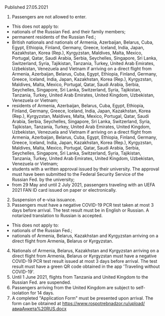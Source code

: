Published 27.05.2021
1. Passengers are not allowed to enter.
- This does not apply to:
- nationals of the Russian Fed. and their family members;
- permanent residents of the Russian Fed.;
- British nationals and nationals of Armenia, Azerbaijan, Belarus, Cuba, Egypt, Ethiopia, Finland, Germany, Greece, Iceland, India, Japan, Kazakhstan, Korea (Rep.), Kyrgyzstan, Maldives, Malta, Mexico, Portugal, Qatar, Saudi Arabia, Serbia, Seychelles, Singapore, Sri Lanka, Switzerland, Syria, Tajikistan, Tanzania, Turkey, United Arab Emirates, Uzbekistan, Venezuela and Vietnam if arriving on a direct flight from Armenia, Azerbaijan, Belarus, Cuba, Egypt, Ethiopia, Finland, Germany, Greece, Iceland, India, Japan, Kazakhstan, Korea (Rep.), Kyrgyzstan, Maldives, Malta, Mexico, Portugal, Qatar, Saudi Arabia, Serbia, Seychelles, Singapore, Sri Lanka, Switzerland, Syria, Tajikistan, Tanzania, Turkey, United Arab Emirates, United Kingdom, Uzbekistan, Venezuela or Vietnam;
- residents of Armenia, Azerbaijan, Belarus, Cuba, Egypt, Ethiopia, Finland, Germany, Greece, Iceland, India, Japan, Kazakhstan, Korea (Rep.), Kyrgyzstan, Maldives, Malta, Mexico, Portugal, Qatar, Saudi Arabia, Serbia, Seychelles, Singapore, Sri Lanka, Switzerland, Syria, Tajikistan, Tanzania, Turkey, United Arab Emirates, United Kingdom, Uzbekistan, Venezuela and Vietnam if arriving on a direct flight from Armenia, Azerbaijan, Belarus, Cuba, Egypt, Ethiopia, Finland, Germany, Greece, Iceland, India, Japan, Kazakhstan, Korea (Rep.), Kyrgyzstan, Maldives, Malta, Mexico, Portugal, Qatar, Saudi Arabia, Serbia, Seychelles, Singapore, Sri Lanka, Switzerland, Syria, Tajikistan, Tanzania, Turkey, United Arab Emirates, United Kingdom, Uzbekistan, Venezuela or Vietnam;
- students with a written approval issued by their university. The approval must have been submitted to the Federal Security Service of the Russian Fed. by the university;
- from 29 May and until 2 July 2021, passengers traveling with an UEFA 2021 FAN ID card issued on paper or electronically.
2. Suspension of e-visa issuance.
3. Passengers must have a negative COVID-19 PCR test taken at most 3 days before arrival. The test result must be in English or Russian. A notarized translation to Russian is accepted.
- This does not apply to:
- nationals of the Russian Fed.;
- nationals of Armenia, Belarus, Kazakhstan and Kyrgyzstan arriving on a direct flight from Armenia, Belarus or Kyrgyzstan.
4. Nationals of Armenia, Belarus, Kazakhstan and Kyrgyzstan arriving on a direct flight from Armenia, Belarus or Kyrgyzstan must have a negative COVID-19 PCR test result issued at most 3 days before arrival. The test result must have a green QR code obtained in the app 'Traveling without COVID-19'.
5. Until 1 June 2021, flights from Tanzania and United Kingdom to the Russian Fed. are suspended.
6. Passengers arriving from the United Kingdom are subject to self-isolation for 14 days.
7. A completed "Application Form" must be presented upon arrival. The form can be obtained at <a target="_blank" href="https://www.rospotrebnadzor.ru/upload/%D0%B0%D0%B2%D0%B8%D0%B0%D0%90%D0%BD%D0%BA%D0%B5%D1%82%D0%B0%20RUS.docx">https://www.rospotrebnadzor.ru/upload/авиаАнкета%20RUS.docx</a> 

